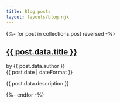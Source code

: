 ```yaml
---
title: Blog posts
layout: layouts/blog.njk
---
```

<div class="post-list">

  {%- for post in collections.post reversed -%}
    <article>
      <h1><a href="{{ post.url }}">{{ post.data.title }}</a></h1>
      <div class="info">
        <div>by {{ post.data.author }}</div>
        <time datetime="{{ post.date }}"> {{ post.date | dateFormat }} </time>
      </div>
      <p>{{ post.data.description }}</p>
    </article>
  {%- endfor -%}

</div>